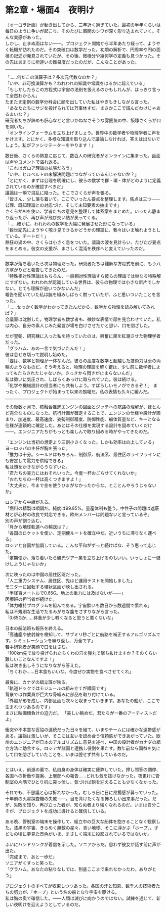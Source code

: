 # 第2章・場面4　夜明け

〈オーロラ計画〉が動き出してから、三年近く過ぎていた。最初の半年くらいは毎日のように争いが起こり、そのたびに眉間のシワが深く彫り込まれていく。そんな実感があった。  
しかし、止まぬ雨はない――。プロジェクト開始から半年あたり経って、ようやく転機が訪れたのだ。その突破口は数学だった。初期の解析で、円周率や円の面積の記述が発見されていたが、その後、微積分や幾何学の定義も見つかった。その先はあまりに桁違いの難易度だったのだが、こんなことがあった。

---

「……何だこの演算子は？多次元代数なのか？」  
「いや、非可換演算かも？われわれの知識や常識をはるかに超えている」  
「もしかしたらこの方程式は宇宙の法則を扱えるのかもしれんが、はっきり言って全然わからん」  
たまたま定例の数学分科会に顔を出していた私はやきもきしながら言った。  
「あなたたちにサジを投げられては万事休すだ。まさかここで詰んだわけじゃあるまいな？」  
研究者たちが諦めも肝心などと言いかねなさそうな雰囲気の中、飯塚さくらが口を開いた。  
「オンラインフォーラムを立ち上げましょう。世界中の数学者や物理学者に声をかけます。とにかく、多様な知識を取り込んで議論しなければ、答えは出ないでしょう。私がファシリテーターをやります！」  

数日後、さくらの熱意に応じて、数百人の研究者がオンラインに集まった。画面は声やコメントで溢れ返る。  
「これはガロア理論の拡張だろう」  
「いや、ヒルベルトの未解決問題につながっているんじゃないか？」  
「とにかく、まずは公理を明確にし、彼らの数学で群・環・体がどのように定義されているのか確認すべきだ」  
議論は一瞬で混乱に陥った。そこでさくらが声を張る。  
「皆さん、少し落ち着いて。ここでいったん要点を整理します。焦点は三つ――公理、既知理論との対応づけ、そして未知要素の抽出です」  
さくらがAIを使い、学者たちの意見を整理して体系案をまとめた。いったん静まり返ったが、再び声が飛び交い熱が戻ってくる。  
「……確かに、われわれの数学を大幅に発展させた形になっている」  
「数世紀先にようやく覗き見できるかどうかの理論に、我々はいま触れようとしている。チートだ！」  
熱狂の渦の中、さくらは小さく息をついた。議論の波を見計らい、たびたび要点をまとめる。彼女の支援が、まさしく混沌を秩序へと変えていったのだ。

---

数学が落ち着いたら次は物理だった。研究者たちは難解な方程式を前に、もう八方塞がりだと報告してきたのだ。  
「特殊相対性理論はもちろん、一般相対性理論すら彼らの理論では単なる特殊解にすぎない。われわれが認識している世界は、彼らの物理では小さな断片でしかない。とても理解が追いつかないんだ」  
報告を聞いていた私は腕を組みしばらく黙っていたが、ふと思いついたことを言った。  
「……せっかく数学がわかってきたんだから、数学から物理を読み解いてみれば？」  
会議室は沈黙した。物理学者も数学者も、微妙な表情で顔を見合わせていた。私は内心、自分の素人じみた発言が場を白けさせたかと思い、口を閉ざした。  

だが翌朝、研究棟に入った私を待っていたのは、興奮に頬を紅潮させた物理学者だった。  
「グラハム、あの一言で気づいたんだ！」  
彼は息せき切って説明し始めた。  
「要は、数学と物理が一体なんだ。彼らの高度な数学と超越した技術力は車の両輪のようなものだ。そう考えると、物理の理論を解く鍵は、少し前に数学者によってもたらされたじゃないか。さっきから閃きが止まらないんだ」  
私は勢いに気圧され、しばらくあっけに取られていた。彼は続ける。  
「化学や機械設計の担当者にも共有しよう。すばらしいモノができるぞ！」
まったく、プロジェクトが始まって以来の朗報だ。私の表情も久々に緩んだ。

---

その後数ヶ月で、核融合推進エンジンの図面とジッテへの航路の理解が、ほとんど完全なものになった。航行計画が確定することで、エンジンの仕様や設計が固まり、加速度、最高速度、姿勢制御精度、防御性能、船体質量など、キーとなる仕様が連鎖的に確定した。あとはその仕様を実現する設計を固めていくだけ――。エンジニアたちがもっとも楽しんで取り組める時がやってきたのだ。

「エンジンは当初の想定より三割小さくなった。しかも効率は向上している」  
ヨーロッパの主任が胸を張った。  
「推力は十分。シールドはもちろん、制御系、航法系、居住区のライフラインにも安定して電力を供給できる」  
私は頭をかきながらうなずいた。  
「君たちの実力にはおそれいった。今度一杯おごらせてくれないか」  
「おれたちの一杯は高くつきますよ！」  
「大丈夫だ。今まで金を使うひまがなかったからな。とことんやろうじゃないか」  

ロシアから中継が入る。  
「燃料の精製は順調だ。純度は99.85%。量産体制も整う。中性子の問題は遮蔽材と炉心材の改良で対応できる。欧州メンバーは問題ないと言っているぞ」  
別の声が割り込む。  
「月から地球軌道への輸送は？」  
「各国のロケットを使い、定期便ルートを確立中だ。近いうちに滞りなく運べる」  
ロシアと各国が協調している。こんな平和がずっと続けばな、そう思って応じた。  
「定期便か。落ち着いたら観光ツアー業を立ち上げるのもいい。いっしょに一儲けしようじゃないか」

次に映ったのは中国の居住区班だった。  
「人工重力システム、居住区、先ほど運用テストを開始しました」  
モニターに回転する環状区画が映し出される。  
「半径百メートルで0.65G。地上の重力には及ばないが――」  
医療班の担当者が続けた。  
「体力維持プログラムを組んである。宇宙酔いも数日から数週間で慣れる」  
私は不規則な生活でたるみがちな腹をさすりながら言った。  
「0.65Gか……体重が少し軽くなると思うと悪くないな」

日本の航法班も報告を終える。  
「高速塵や放射線を検知して、サブミリ秒ごとに航路を補正するアルゴリズムです。シミュレーションを繰り返し、万全です」  
若手研究者が笑顔で口をはさむ。  
「100km先で放り投げられたちくわの穴を弾丸で撃ち抜けますか？そのくらい難しいことなんですよ！」  
私は吹き出しそうになりながら答えた。  
「ちくわか……日本食もいいな。今度ぜひ実物を食べさせてくれ」

最後に、カナダの組立班が映る。  
「軌道ドックではモジュールの組み立てが順調です」  
背景では作業員が巨大な骨組みに部品を取り付けている。  
「外殻が形を成し、内部区画も次々と収まっていきます。あなたの船が、ここで生まれつつあるのです」  
まさに映画顔負けの迫力だ。
「美しい眺めだ。君たちが一番のアーティストだよ」

衝突や不本意な妥協の連続だった日々を経て、いまやチームには確かな連帯感がある。議論は激しいが、そこには互いを認め合う信頼感ができあがっていた。欧州のエンジニアが日本のアルゴリズムに意見を述べ、中国の設計者がカナダの組立方法に助言する。ロシアが諸国と連携し役割を果たす。数年前なら国益を気にして口を閉ざしていたことを、いまは臆せず共有しているのだ。  

---

とはいえ、前進の裏で、私自身の身体は確実に疲弊していた。押し問答の調停、各国への折衝や提案、上層部への報告……どれも気を抜けなかった。夜更けに管制室の片隅でひとり机に突っ伏し、気づけば朝を迎えることも少なくなかった。

それでも、不思議と心は折れなかった。むしろ日に日に昂揚感が募っていった。十年前の火星探査機の失敗――。目を背けたくなる怖ろしい出来事だった。だが、失敗を知り、再び立った者が、知らぬ者より強くなれるのだ。いまは自分こそが、プロジェクトを成功に導けると確信している。

ある晩、管制室の端末を操作して、組立中の巨大な船体を飽きることなく観察した。漆黒の宇宙、きらめく無数の星々、青い地球、そこに浮かぶ「ホープ」。子どもの頃に夢見た景色がいま、まさしく端末に投影されているではないか。

ふいにハンドリンクが着信を示した。ソニアからだ。思わず彼女が話す前に声が出た。  
「完成まで、あと一歩だ」  
ソニアがくすっと笑った。  
「グラハム。あなたの粘りなしでは、到底ここまで来れなかったわ。ありがとう」

プロジェクトのすべてが収束しつつあった。各国の汗と知恵、数千人の技術者たちの努力が、「ホープ」という名の船となり宇宙を駆ける。  
私は胸の奥で確信した。――人類は滅びに向かうのではない。試練を通じて、新しい夜明けを迎えようとしているのだ。
<!--stackedit_data:
eyJoaXN0b3J5IjpbLTQ4MTI0Mjk2OSwtOTYxNTYyNDg2XX0=
-->